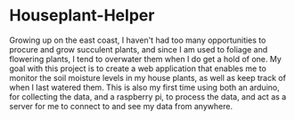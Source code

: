 # Houseplant-Helper

Growing up on the east coast, I haven't had too many opportunities to procure and grow succulent plants, and since I am used to foliage and flowering plants, I tend to overwater them when I do get a hold of one. My goal with this project is to create a web application that enables me to monitor the soil moisture levels in my house plants, as well as keep track of when I last watered them. This is also my first time using both an arduino, for collecting the data, and a raspberry pi, to process the data, and act as a server for me to connect to and see my data from anywhere. 
